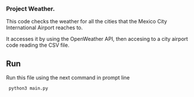 
### Project Weather.

This code checks the weather for all the cities that the Mexico City International Airport reaches to.

It accesses it by using the OpenWeather API, then accesing to a city airport code reading the CSV file. 

## Run
Run this file using the next command in prompt line
```console
 python3 main.py
```
